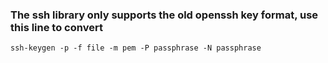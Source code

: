 

### The ssh library only supports the old openssh key format, use this line to convert
    ssh-keygen -p -f file -m pem -P passphrase -N passphrase